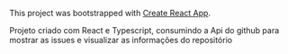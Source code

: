 This project was bootstrapped with [Create React App](https://github.com/facebook/create-react-app).

Projeto criado com React e Typescript, consumindo a Api do github para mostrar as issues e visualizar as informações do repositório
